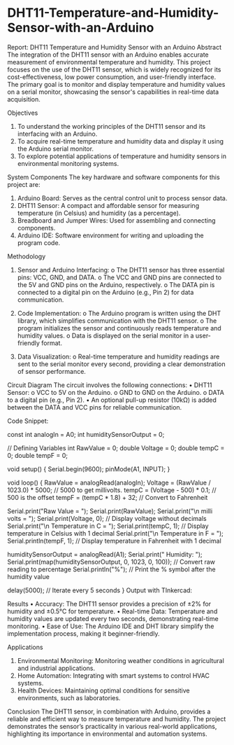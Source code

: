 ﻿# DHT11-Temperature-and-Humidity-Sensor-with-an-Arduino
Report: DHT11 Temperature and Humidity Sensor with an Arduino
Abstract
The integration of the DHT11 sensor with an Arduino enables accurate measurement of environmental temperature and humidity. This project focuses on the use of the DHT11 sensor, which is widely recognized for its cost-effectiveness, low power consumption, and user-friendly interface. The primary goal is to monitor and display temperature and humidity values on a serial monitor, showcasing the sensor's capabilities in real-time data acquisition.

Objectives
1.	To understand the working principles of the DHT11 sensor and its interfacing with an Arduino.
2.	To acquire real-time temperature and humidity data and display it using the Arduino serial monitor.
3.	To explore potential applications of temperature and humidity sensors in environmental monitoring systems.

System Components
The key hardware and software components for this project are:
1.	Arduino Board: Serves as the central control unit to process sensor data.
2.	DHT11 Sensor: A compact and affordable sensor for measuring temperature (in Celsius) and humidity (as a percentage).
3.	Breadboard and Jumper Wires: Used for assembling and connecting components.
4.	Arduino IDE: Software environment for writing and uploading the program code.

Methodology
1.	Sensor and Arduino Interfacing:
o	The DHT11 sensor has three essential pins: VCC, GND, and DATA.
o	The VCC and GND pins are connected to the 5V and GND pins on the Arduino, respectively.
o	The DATA pin is connected to a digital pin on the Arduino (e.g., Pin 2) for data communication.

2.	Code Implementation:
o	The Arduino program is written using the DHT library, which simplifies communication with the DHT11 sensor.
o	The program initializes the sensor and continuously reads temperature and humidity values.
o	Data is displayed on the serial monitor in a user-friendly format.
3.	Data Visualization:
o	Real-time temperature and humidity readings are sent to the serial monitor every second, providing a clear demonstration of sensor performance.

Circuit Diagram
The circuit involves the following connections:
•	DHT11 Sensor:
o	VCC to 5V on the Arduino.
o	GND to GND on the Arduino.
o	DATA to a digital pin (e.g., Pin 2).
•	An optional pull-up resistor (10kΩ) is added between the DATA and VCC pins for reliable communication.

Code Snippet:

const int analogIn = A0;
int humiditySensorOutput = 0;

// Defining Variables
int RawValue = 0;
double Voltage = 0;
double tempC = 0;
double tempF = 0;

void setup() {
  Serial.begin(9600);
  pinMode(A1, INPUT);
}

void loop() {
  RawValue = analogRead(analogIn);
  Voltage = (RawValue / 1023.0) * 5000; // 5000 to get millivolts.
  tempC = (Voltage - 500) * 0.1;       // 500 is the offset
  tempF = (tempC * 1.8) + 32;          // Convert to Fahrenheit

  Serial.print("Raw Value = ");
  Serial.print(RawValue);
  Serial.print("\n milli volts = ");
  Serial.print(Voltage, 0); // Display voltage without decimals
  Serial.print("\n Temperature in C = ");
  Serial.print(tempC, 1);   // Display temperature in Celsius with 1 decimal
  Serial.print("\n Temperature in F = ");
  Serial.println(tempF, 1); // Display temperature in Fahrenheit with 1 decimal

  humiditySensorOutput = analogRead(A1);
  Serial.print(" Humidity: ");
  Serial.print(map(humiditySensorOutput, 0, 1023, 0, 100)); // Convert raw reading to percentage
  Serial.println("%"); // Print the % symbol after the humidity value
  
  delay(5000); // Iterate every 5 seconds
}
Output with TInkercad:


Results
•	Accuracy: The DHT11 sensor provides a precision of ±2% for humidity and ±0.5°C for temperature.
•	Real-time Data: Temperature and humidity values are updated every two seconds, demonstrating real-time monitoring.
•	Ease of Use: The Arduino IDE and DHT library simplify the implementation process, making it beginner-friendly.

Applications
1.	Environmental Monitoring: Monitoring weather conditions in agricultural and industrial applications.
2.	Home Automation: Integrating with smart systems to control HVAC systems.
3.	Health Devices: Maintaining optimal conditions for sensitive environments, such as laboratories.

Conclusion
The DHT11 sensor, in combination with Arduino, provides a reliable and efficient way to measure temperature and humidity. The project demonstrates the sensor’s practicality in various real-world applications, highlighting its importance in environmental and automation systems.

